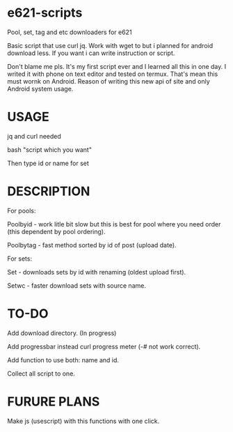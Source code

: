 # e621-scripts
Pool, set, tag and etc downloaders for e621

Basic script that use curl jq. Work with wget to but i planned for android download less. If you want i can write instruction or script. 

Don't blame me pls. It's my first script ever and I learned all this in one day. I writed it with phone on text editor and tested on termux. That's mean this must wornk on Android. Reason of writing this new api of site and only Android system usage. 


# USAGE

jq and curl needed

bash "script which you want"

Then type id or name for set

# DESCRIPTION

For pools:

Poolbyid - work litle bit slow but this is best for pool where you need order (this dependent by pool ordering).
 
Poolbytag - fast method sorted by id of post (upload date). 

For sets:

Set - downloads sets by id with renaming (oldest upload first). 

Setwc - faster download sets with source name. 

# TO-DO

Add download directory. (In progress) 

Add progressbar instead curl progress meter (-# not work correct). 

Add function to use both: name and id.

Collect all script to one. 

# FURURE PLANS

Make js (usescript) with this functions with one click. 
